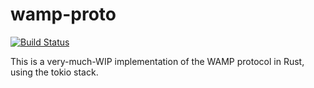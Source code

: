 # wamp-proto

[![Build Status](https://travis-ci.org/zrneely/wamp-proto.svg?branch=master)](https://travis-ci.org/zrneely/wamp-proto)

This is a very-much-WIP implementation of the WAMP protocol in Rust, using the tokio stack.
